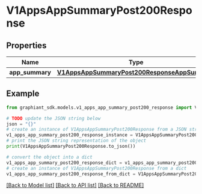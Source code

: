 # V1AppsAppSummaryPost200Response


## Properties

Name | Type | Description | Notes
------------ | ------------- | ------------- | -------------
**app_summary** | [**V1AppsAppSummaryPost200ResponseAppSummary**](V1AppsAppSummaryPost200ResponseAppSummary.md) |  | [optional] 

## Example

```python
from graphiant_sdk.models.v1_apps_app_summary_post200_response import V1AppsAppSummaryPost200Response

# TODO update the JSON string below
json = "{}"
# create an instance of V1AppsAppSummaryPost200Response from a JSON string
v1_apps_app_summary_post200_response_instance = V1AppsAppSummaryPost200Response.from_json(json)
# print the JSON string representation of the object
print(V1AppsAppSummaryPost200Response.to_json())

# convert the object into a dict
v1_apps_app_summary_post200_response_dict = v1_apps_app_summary_post200_response_instance.to_dict()
# create an instance of V1AppsAppSummaryPost200Response from a dict
v1_apps_app_summary_post200_response_from_dict = V1AppsAppSummaryPost200Response.from_dict(v1_apps_app_summary_post200_response_dict)
```
[[Back to Model list]](../README.md#documentation-for-models) [[Back to API list]](../README.md#documentation-for-api-endpoints) [[Back to README]](../README.md)


